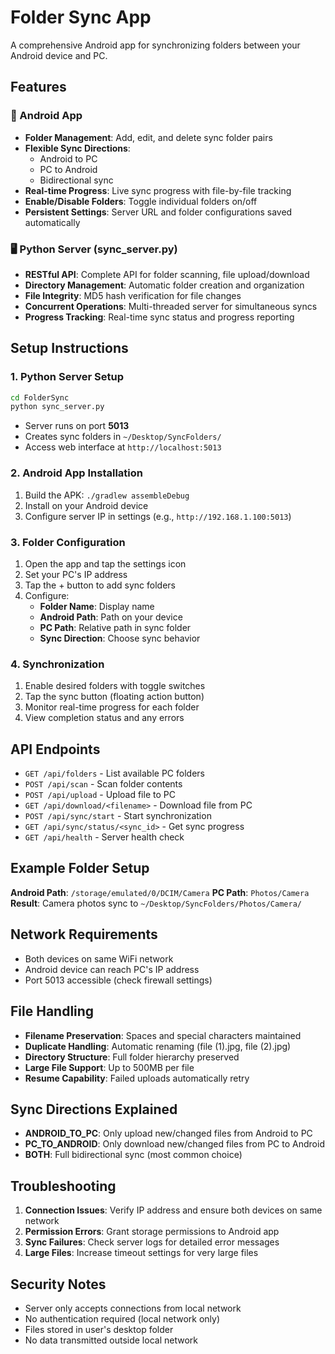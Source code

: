 # Folder Sync App

A comprehensive Android app for synchronizing folders between your Android device and PC.

## Features

### 📱 Android App
- **Folder Management**: Add, edit, and delete sync folder pairs
- **Flexible Sync Directions**: 
  - Android to PC
  - PC to Android  
  - Bidirectional sync
- **Real-time Progress**: Live sync progress with file-by-file tracking
- **Enable/Disable Folders**: Toggle individual folders on/off
- **Persistent Settings**: Server URL and folder configurations saved automatically

### 🖥️ Python Server (sync_server.py)
- **RESTful API**: Complete API for folder scanning, file upload/download
- **Directory Management**: Automatic folder creation and organization
- **File Integrity**: MD5 hash verification for file changes
- **Concurrent Operations**: Multi-threaded server for simultaneous syncs
- **Progress Tracking**: Real-time sync status and progress reporting

## Setup Instructions

### 1. Python Server Setup
```bash
cd FolderSync
python sync_server.py
```
- Server runs on port **5013**
- Creates sync folders in `~/Desktop/SyncFolders/`
- Access web interface at `http://localhost:5013`

### 2. Android App Installation
1. Build the APK: `./gradlew assembleDebug`
2. Install on your Android device
3. Configure server IP in settings (e.g., `http://192.168.1.100:5013`)

### 3. Folder Configuration
1. Open the app and tap the settings icon
2. Set your PC's IP address
3. Tap the + button to add sync folders
4. Configure:
   - **Folder Name**: Display name
   - **Android Path**: Path on your device
   - **PC Path**: Relative path in sync folder
   - **Sync Direction**: Choose sync behavior

### 4. Synchronization
1. Enable desired folders with toggle switches
2. Tap the sync button (floating action button)
3. Monitor real-time progress for each folder
4. View completion status and any errors

## API Endpoints

- `GET /api/folders` - List available PC folders
- `POST /api/scan` - Scan folder contents
- `POST /api/upload` - Upload file to PC
- `GET /api/download/<filename>` - Download file from PC
- `POST /api/sync/start` - Start synchronization
- `GET /api/sync/status/<sync_id>` - Get sync progress
- `GET /api/health` - Server health check

## Example Folder Setup

**Android Path**: `/storage/emulated/0/DCIM/Camera`
**PC Path**: `Photos/Camera`
**Result**: Camera photos sync to `~/Desktop/SyncFolders/Photos/Camera/`

## Network Requirements

- Both devices on same WiFi network
- Android device can reach PC's IP address
- Port 5013 accessible (check firewall settings)

## File Handling

- **Filename Preservation**: Spaces and special characters maintained
- **Duplicate Handling**: Automatic renaming (file (1).jpg, file (2).jpg)
- **Directory Structure**: Full folder hierarchy preserved
- **Large File Support**: Up to 500MB per file
- **Resume Capability**: Failed uploads automatically retry

## Sync Directions Explained

- **ANDROID_TO_PC**: Only upload new/changed files from Android to PC
- **PC_TO_ANDROID**: Only download new/changed files from PC to Android
- **BOTH**: Full bidirectional sync (most common choice)

## Troubleshooting

1. **Connection Issues**: Verify IP address and ensure both devices on same network
2. **Permission Errors**: Grant storage permissions to Android app
3. **Sync Failures**: Check server logs for detailed error messages
4. **Large Files**: Increase timeout settings for very large files

## Security Notes

- Server only accepts connections from local network
- No authentication required (local network only)
- Files stored in user's desktop folder
- No data transmitted outside local network